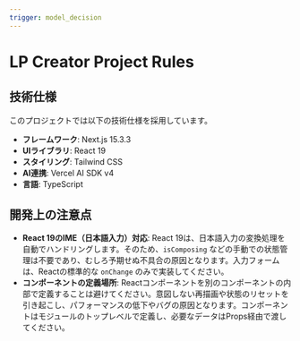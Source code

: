 ```yaml
---
trigger: model_decision
---
```


# LP Creator Project Rules

## 技術仕様

このプロジェクトでは以下の技術仕様を採用しています。

- **フレームワーク**: Next.js 15.3.3
- **UIライブラリ**: React 19
- **スタイリング**: Tailwind CSS
- **AI連携**: Vercel AI SDK v4
- **言語**: TypeScript

## 開発上の注意点

- **React 19のIME（日本語入力）対応**: React 19は、日本語入力の変換処理を自動でハンドリングします。そのため、`isComposing` などの手動での状態管理は不要であり、むしろ予期せぬ不具合の原因となります。入力フォームは、Reactの標準的な `onChange` のみで実装してください。
- **コンポーネントの定義場所**: Reactコンポーネントを別のコンポーネントの内部で定義することは避けてください。意図しない再描画や状態のリセットを引き起こし、パフォーマンスの低下やバグの原因となります。コンポーネントはモジュールのトップレベルで定義し、必要なデータはProps経由で渡してください。
